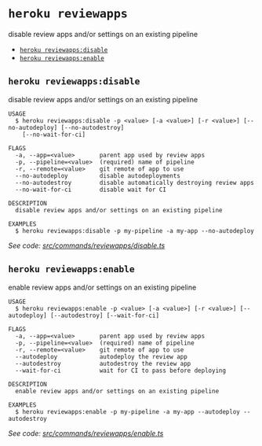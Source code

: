`heroku reviewapps`
===================

disable review apps and/or settings on an existing pipeline

* [`heroku reviewapps:disable`](#heroku-reviewappsdisable)
* [`heroku reviewapps:enable`](#heroku-reviewappsenable)

## `heroku reviewapps:disable`

disable review apps and/or settings on an existing pipeline

```
USAGE
  $ heroku reviewapps:disable -p <value> [-a <value>] [-r <value>] [--no-autodeploy] [--no-autodestroy]
    [--no-wait-for-ci]

FLAGS
  -a, --app=<value>       parent app used by review apps
  -p, --pipeline=<value>  (required) name of pipeline
  -r, --remote=<value>    git remote of app to use
  --no-autodeploy         disable autodeployments
  --no-autodestroy        disable automatically destroying review apps
  --no-wait-for-ci        disable wait for CI

DESCRIPTION
  disable review apps and/or settings on an existing pipeline

EXAMPLES
  $ heroku reviewapps:disable -p my-pipeline -a my-app --no-autodeploy
```

_See code: [src/commands/reviewapps/disable.ts](https://github.com/heroku/cli/blob/v8.2.0-beta.9/src/commands/reviewapps/disable.ts)_

## `heroku reviewapps:enable`

enable review apps and/or settings on an existing pipeline

```
USAGE
  $ heroku reviewapps:enable -p <value> [-a <value>] [-r <value>] [--autodeploy] [--autodestroy] [--wait-for-ci]

FLAGS
  -a, --app=<value>       parent app used by review apps
  -p, --pipeline=<value>  (required) name of pipeline
  -r, --remote=<value>    git remote of app to use
  --autodeploy            autodeploy the review app
  --autodestroy           autodestroy the review app
  --wait-for-ci           wait for CI to pass before deploying

DESCRIPTION
  enable review apps and/or settings on an existing pipeline

EXAMPLES
  $ heroku reviewapps:enable -p my-pipeline -a my-app --autodeploy --autodestroy
```

_See code: [src/commands/reviewapps/enable.ts](https://github.com/heroku/cli/blob/v8.2.0-beta.9/src/commands/reviewapps/enable.ts)_
